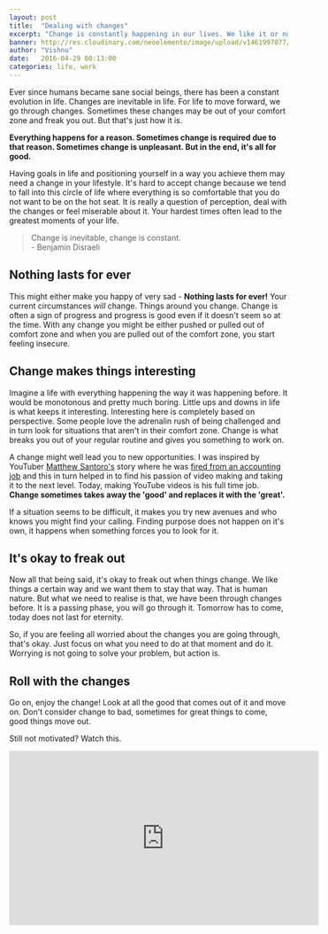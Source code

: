 ```yaml
---
layout: post
title:  "Dealing with changes"
excerpt: "Change is constantly happening in our lives. We like it or not."
banner: http://res.cloudinary.com/neoelemento/image/upload/v1461997077/Roll_with_the_changes_evmeff.jpg
author: "Vishnu"
date:   2016-04-29 00:13:00
categories: life, work
---
```

Ever since humans became sane social beings, there has been a constant evolution in life. Changes are inevitable in life. For life to move forward, we go through changes. Sometimes these changes may be out of your comfort zone and freak you out. But that's just how it is.

**Everything happens for a reason. Sometimes change is required due to that reason. Sometimes change is unpleasant. But in the end, it's all for good.**

Having goals in life and positioning yourself in a way you achieve them may need a change in your lifestyle. It's hard to accept change because we tend to fall into this circle of life where everything is so comfortable that you do not want to be on the hot seat. It is really a question of perception, deal with the changes or feel miserable about it. Your hardest times often lead to the greatest moments of your life.

> Change is inevitable, change is constant.
<br > - Benjamin Disraeli

## Nothing lasts for ever
This might either make you happy of very sad - **Nothing lasts for ever!** Your current circumstances *will* change. Things around you change. Change is often a sign of progress and progress is good even if it doesn't seem so at the time. With any change you might be either pushed or pulled out of comfort zone and when you are pulled out of the comfort zone, you start feeling insecure.

## Change makes things interesting
Imagine a life with everything happening the way it was happening before. It would be monotonous and pretty much boring. Little ups and downs in life is what keeps it interesting. Interesting here is completely based on perspective. Some people love the adrenalin rush of being challenged and in turn look for situations that aren't in their comfort zone. Change is what breaks you out of your regular routine and gives you something to work on. 

A change might well lead you to new opportunities. I was inspired by YouTuber [Matthew Santoro's](https://www.youtube.com/user/MatthewSantoro) story where he was [fired from an accounting job](https://www.youtube.com/watch?v=DD093SG5RnI) and this in turn helped in to find his passion of video making and taking it to the next level. Today, making YouTube videos is his full time job. **Change sometimes takes away the 'good' and replaces it with the 'great'.**

If a situation seems to be difficult, it makes you try new avenues and who knows you might find your calling. Finding purpose does not happen on it's own, it happens when something forces you to look for it.

## It's okay to freak out
Now all that being said, it's okay to freak out when things change. We like things a certain way and we want them to stay that way. That is human nature. But what we need to realise is that, we have been through changes before. It is a passing phase, you will go through it. Tomorrow has to come, today does not last for eternity.

So, if you are feeling all worried about the changes you are going through, that's okay. Just focus on what you need to do at that moment and do it. Worrying is not going to solve your problem, but action is.

## Roll with the changes
Go on, enjoy the change! Look at all the good that comes out of it and move on. Don't consider change to bad, sometimes for great things to come, good things move out.

Still not motivated? Watch this.

<div class="video-container">
    <iframe width="560" height="315" src="https://www.youtube.com/embed/oaxmq77kMVQ" frameborder="0" allowfullscreen></iframe>
</div>